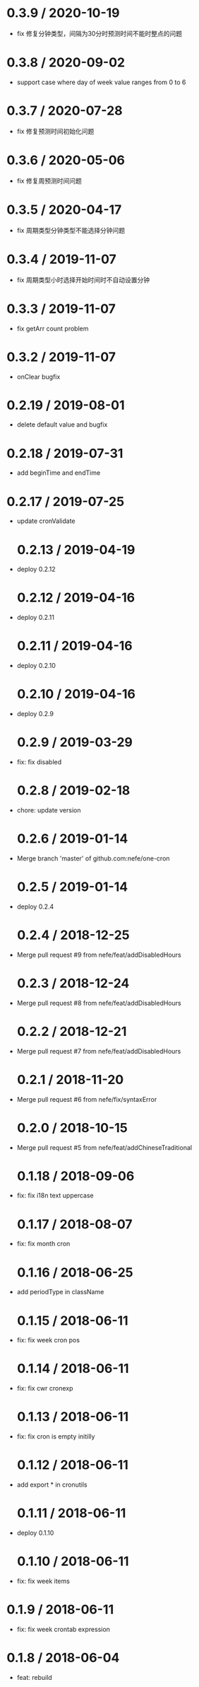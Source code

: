 # 0.3.9 / 2020-10-19

- fix 修复分钟类型，间隔为30分时预测时间不能时整点的问题

# 0.3.8 / 2020-09-02

- support case where day of week value ranges from 0 to 6

# 0.3.7 / 2020-07-28

- fix 修复预测时间初始化问题

# 0.3.6 / 2020-05-06

- fix 修复周预测时间问题

# 0.3.5 / 2020-04-17

- fix 周期类型分钟类型不能选择分钟问题

# 0.3.4 / 2019-11-07

- fix 周期类型小时选择开始时间时不自动设置分钟

# 0.3.3 / 2019-11-07

- fix getArr count problem

# 0.3.2 / 2019-11-07

- onClear bugfix

# 0.2.19 / 2019-08-01

- delete default value and bugfix

# 0.2.18 / 2019-07-31

- add beginTime and endTime

# 0.2.17 / 2019-07-25

- update cronValidate

  # 0.2.13 / 2019-04-19

- deploy 0.2.12

  # 0.2.12 / 2019-04-16

- deploy 0.2.11

  # 0.2.11 / 2019-04-16

- deploy 0.2.10

  # 0.2.10 / 2019-04-16

- deploy 0.2.9

  # 0.2.9 / 2019-03-29

- fix: fix disabled

  # 0.2.8 / 2019-02-18

- chore: update version

  # 0.2.6 / 2019-01-14

- Merge branch 'master' of github.com:nefe/one-cron

  # 0.2.5 / 2019-01-14

- deploy 0.2.4

  # 0.2.4 / 2018-12-25

- Merge pull request #9 from nefe/feat/addDisabledHours

  # 0.2.3 / 2018-12-24

- Merge pull request #8 from nefe/feat/addDisabledHours

  # 0.2.2 / 2018-12-21

- Merge pull request #7 from nefe/feat/addDisabledHours

  # 0.2.1 / 2018-11-20

- Merge pull request #6 from nefe/fix/syntaxError

  # 0.2.0 / 2018-10-15

- Merge pull request #5 from nefe/feat/addChineseTraditional

  # 0.1.18 / 2018-09-06

- fix: fix i18n text uppercase

  # 0.1.17 / 2018-08-07

- fix: fix month cron

  # 0.1.16 / 2018-06-25

- add periodType in className

  # 0.1.15 / 2018-06-11

- fix: fix week cron pos

  # 0.1.14 / 2018-06-11

- fix: fix cwr cronexp

  # 0.1.13 / 2018-06-11

- fix: fix cron is empty initilly

  # 0.1.12 / 2018-06-11

- add export \* in cronutils

  # 0.1.11 / 2018-06-11

- deploy 0.1.10

  # 0.1.10 / 2018-06-11

- fix: fix week items

# 0.1.9 / 2018-06-11

- fix: fix week crontab expression

# 0.1.8 / 2018-06-04

- feat: rebuild
